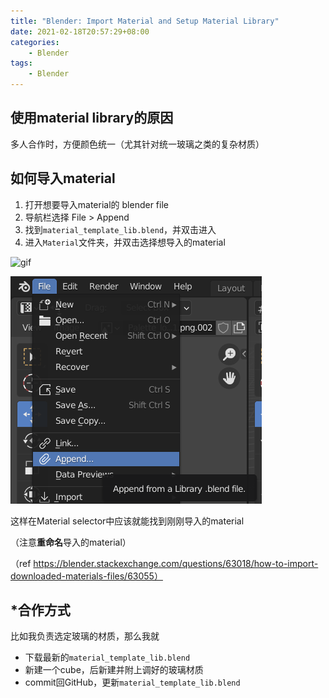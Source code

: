 ```yaml
---
title: "Blender: Import Material and Setup Material Library"
date: 2021-02-18T20:57:29+08:00
categories:
    - Blender
tags:
    - Blender
---
```


## 使用material library的原因

多人合作时，方便颜色统一（尤其针对统一玻璃之类的复杂材质）

## 如何导入material

1. 打开想要导入material的 blender file
2. 导航栏选择 File > Append
3. 找到`material_template_lib.blend`，并双击进入
4. 进入`Material`文件夹，并双击选择想导入的material

![gif](https://camo.githubusercontent.com/548ea9bd6677b3840b98c2b3ef078787dfec0306e47559ad475b4419735de6bc/68747470733a2f2f692e737461636b2e696d6775722e636f6d2f6141584f772e676966)

![pic](img_1.png)

这样在Material selector中应该就能找到刚刚导入的material

（注意**重命名**导入的material）

（ref https://blender.stackexchange.com/questions/63018/how-to-import-downloaded-materials-files/63055）

## *合作方式

比如我负责选定玻璃的材质，那么我就

* 下载最新的`material_template_lib.blend`
* 新建一个cube，后新建并附上调好的玻璃材质
* commit回GitHub，更新`material_template_lib.blend`